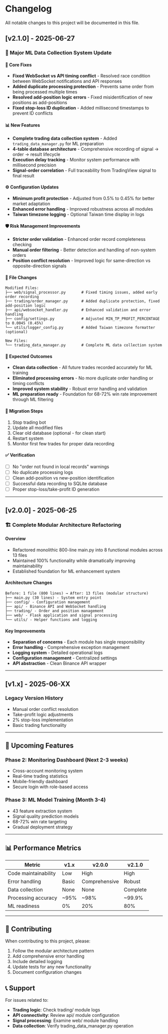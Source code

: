 # Changelog

All notable changes to this project will be documented in this file.

## [v2.1.0] - 2025-06-27

### 🎯 Major ML Data Collection System Update

#### 🔧 **Core Fixes**
- **Fixed WebSocket vs API timing conflict** - Resolved race condition between WebSocket notifications and API responses
- **Added duplicate processing protection** - Prevents same order from being processed multiple times
- **Resolved add-position logic errors** - Fixed misidentification of new positions as add-positions
- **Fixed stop-loss ID duplication** - Added millisecond timestamps to prevent ID conflicts

#### 📊 **New Features**
- **Complete trading data collection system** - Added `trading_data_manager.py` for ML preparation
- **4-table database architecture** - Comprehensive recording of signal → order → result lifecycle
- **Execution delay tracking** - Monitor system performance with millisecond precision
- **Signal-order correlation** - Full traceability from TradingView signal to final result

#### ⚙️ **Configuration Updates**
- **Minimum profit protection** - Adjusted from 0.5% to 0.45% for better market adaptation
- **Enhanced error handling** - Improved robustness across all modules
- **Taiwan timezone logging** - Optional Taiwan time display in logs

#### 🛡️ **Risk Management Improvements**
- **Stricter order validation** - Enhanced order record completeness checking
- **Manual order filtering** - Better detection and handling of non-system orders
- **Position conflict resolution** - Improved logic for same-direction vs opposite-direction signals

#### 📁 **File Changes**
```
Modified Files:
├── web/signal_processor.py       # Fixed timing issues, added early order recording
├── trading/order_manager.py      # Added duplicate protection, fixed add-position logic
├── api/websocket_handler.py      # Enhanced validation and error handling
├── config/settings.py            # Adjusted MIN_TP_PROFIT_PERCENTAGE to 0.0045 (0.45%)
└── utils/logger_config.py        # Added Taiwan timezone formatter (optional)

New Files:
└── trading_data_manager.py       # Complete ML data collection system
```

#### 🎯 **Expected Outcomes**
- **Clean data collection** - All future trades recorded accurately for ML training
- **Eliminated processing errors** - No more duplicate order handling or timing conflicts
- **Improved system stability** - Robust error handling and validation
- **ML preparation ready** - Foundation for 68-72% win rate improvement through ML filtering

#### 🔄 **Migration Steps**
1. Stop trading bot
2. Update all modified files
3. Clear old database (optional - for clean start)
4. Restart system
5. Monitor first few trades for proper data recording

#### ✅ **Verification**
- [ ] No "order not found in local records" warnings
- [ ] No duplicate processing logs
- [ ] Clean add-position vs new-position identification
- [ ] Successful data recording to SQLite database
- [ ] Proper stop-loss/take-profit ID generation

---

## [v2.0.0] - 2025-06-25

### 🏗️ **Complete Modular Architecture Refactoring**

#### **Overview**
- Refactored monolithic 800-line main.py into 8 functional modules across 13 files
- Maintained 100% functionality while dramatically improving maintainability
- Established foundation for ML enhancement system

#### **Architecture Changes**
```
Before: 1 file (800 lines) → After: 13 files (modular structure)
├── main.py (30 lines) - System entry point
├── config/ - Configuration management
├── api/ - Binance API and WebSocket handling  
├── trading/ - Order and position management
├── web/ - Flask application and signal processing
└── utils/ - Helper functions and logging
```

#### **Key Improvements**
- **Separation of concerns** - Each module has single responsibility
- **Error handling** - Comprehensive exception management
- **Logging system** - Detailed operational logs
- **Configuration management** - Centralized settings
- **API abstraction** - Clean Binance API wrapper

---

## [v1.x] - 2025-06-XX

### **Legacy Version History**
- Manual order conflict resolution
- Take-profit logic adjustments  
- 2% stop-loss implementation
- Basic trading functionality

---

## 🔮 **Upcoming Features**

### **Phase 2: Monitoring Dashboard** (Next 2-3 weeks)
- Cross-account monitoring system
- Real-time trading statistics
- Mobile-friendly dashboard
- Secure login with role-based access

### **Phase 3: ML Model Training** (Month 3-4)
- 43 feature extraction system
- Signal quality prediction models
- 68-72% win rate targeting
- Gradual deployment strategy

---

## 📊 **Performance Metrics**

| Metric | v1.x | v2.0.0 | v2.1.0 |
|--------|------|--------|--------|
| Code maintainability | Low | High | High |
| Error handling | Basic | Comprehensive | Robust |
| Data collection | None | None | Complete |
| Processing accuracy | ~95% | ~98% | ~99.9% |
| ML readiness | 0% | 20% | 80% |

---

## 🤝 **Contributing**

When contributing to this project, please:
1. Follow the modular architecture pattern
2. Add comprehensive error handling
3. Include detailed logging
4. Update tests for any new functionality
5. Document configuration changes

## 📞 **Support**

For issues related to:
- **Trading logic**: Check trading/ module logs
- **API connectivity**: Review api/ module configuration  
- **Signal processing**: Examine web/ module handling
- **Data collection**: Verify trading_data_manager.py operation